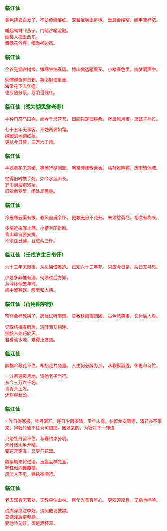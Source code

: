 <style type="text/css">
    .markdown-body{text-align: left;}
    h3{color:green}
    article{font-family:"楷体";color:red}
</style>

### 临江仙
<article>
春色饶君白发了，不妨倚绿偎红。  
翠鬟催唤出房栊。  
垂肩金缕窄，醮甲宝杯浓。  

睡起鸳鸯飞燕子，门前沙暖泥融。  
画楼人把玉西东。  
舞低花外月，唱澈柳边风。  
</article>

### 临江仙
<article>
金谷无烟宫树绿，嫩寒生怕春风。  
博山微透暖薰笼。  
小楼春色里，幽梦雨声中。  

别浦鲤鱼何日到，锦书封恨重重。  
海棠花下去年逢。  
也应随分瘦，忍泪觅残红。  
</article>

### 临江仙（戏为期思詹老寿）
<article>
手种门前乌臼树，而今千尺苍苍。  
田园只是旧耕桑。  
杯盘风月夜，箫鼓子孙忙。  

七十五年无事客，不妨两鬓如霜。  
绿窗划地调红妆。  
更从今日醉，三万六千场。  
</article>

### 临江仙
<article>
手捻黄花无意绪，等闲行尽回廊。  
卷帘芳桂散余香。  
枯荷难睡鸭，疏雨暗池塘。  

忆得旧时携手处，如今水远山长。  
罗巾浥泪别残妆。  
旧欢新梦里，闲处却思量。  
</article>

### 临江仙
<article>
冷雁寒云渠有恨，春风自满余怀。  
更教无日不花开。  
未须愁菊尽，相次有梅来。  

多病近来浑止酒，小槽空压新醅。  
青山却自要安排。  
不须连日醉，且进两三杯。  
</article>

### 临江仙（壬戌岁生日书怀）
<article>
六十三年无限事，从头悔恨难追。  
已知六十二年非。  
只应今日是，后日又寻思。  

少是多非惟有酒，何须过后方知。  
从今休似去年时。  
病中留客饮，醉里和人诗。  
</article>

### 临江仙（再用图字韵）
<article>
窄样金杯教换了，房栊试听珊珊。  
莫教秋扇雪团团。  
古今悲笑事，长付后人看。  

记取桔槔春雨后，短畦菊艾相连。  
拙於人处巧於天。  
君看流水地，难得正方圆。  
</article>

### 临江仙
<article>
醉帽吟鞭花不住，却招花共商量。  
人生何必醉为乡。  
从教斟酒浅，休更和诗忙。  

一斗百遍风月地，饶他老子当行。  
从今三万六千场。  
青青头上发。  
还作柳丝长。  
</article>

### 临江仙
<article>
> 昨日得家报，牡丹渐开。连日少雨多晴，常年未有。仆留龙安萧寺，诸君亦不果来，岂牡丹留不住为可恨耶。因以来韵，为牡丹下一转语
  
只恐牡丹留不住，与春约束分明。  
未开微雨半开晴。  
要花开定准，又更与花盟。  

魏紫朝来将进酒，玉盘盂样先圣。  
鞓红似向舞腰横。  
风流人不见，锦绣夜间行。  
</article>

### 临江仙
<article>
老去浑身无著处，天教只住山林。  
百年光景百年心。  
更欢须叹息，无病也呻吟。  

试向浮瓜沈李处，清风散发披襟。  
莫嫌浅后更频斟。  
要他诗句好，须是酒杯深。  
</article>


